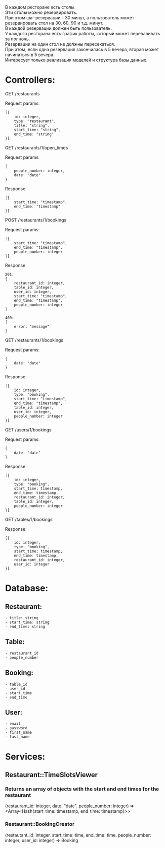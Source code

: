 В каждом ресторане есть столы.  
Эти столы можно резервировать.  
При этом шаг резервации - 30 минут, а пользователь может резервировать стол на 30, 60, 90 и т.д. минут.   
В каждой резервации должен быть пользователь.  
У каждого ресторана есть график работы, который может переваливать за полночь.  
Резервации на один стол не должны пересекаться.  
При этом, если одна резервация закончилась в 5 вечера, вторая может начинаться в 5 вечера.  
Интересует только реализация моделей и структура базы данных.  

# Controllers: 

GET /restaurants  

Request params: 

    [{  
        id: integer,  
        type: "restaurant",  
        title: "string",  
        start_time: "string",  
        end_time: "string"  
    }]  

GET /restaurants/1/open_times  

Request params:  

    {  
        people_number: integer,  
        date: "date"
    }  

Response: 
    
    [{  
        start_time: "timestamp",  
        end_time: "timestamp"  
    }]

POST /restaurants/1/bookings  

Request params:  

    [{  
        start_time: "timestamp",  
        end_time: "timestamp",  
        people_number: integer  
    }]  

Response:  

    201:  
    {  
        restaurant_id: integer,  
        table_id: integer,  
        user_id: integer,  
        start_time: "timestamp",  
        end_time: "timestamp",  
        people_number: integer  
    }

    400:  
    {  
        error: "message"  
    }  

GET /restaurants/1/bookings  

Request params:  

    {  
        date: "date"  
    }  

Response:  

    [{  
        id: integer,  
        type: "booking",  
        start_time: "timestamp",  
        end_time: "timestamp",  
        table_id: integer,  
        user_id: integer,  
        people_number: integer  
    }]  

GET /users/1/bookings  

Request params:  

    {  
        date: "date"  
    }  

Response:  

    [{   
        id: integer,   
        type: "booking",   
        start_time: timestamp,   
        end_time: timestamp,   
        restaurant_id: integer,  
        table_id: integer,  
        people_number: integer  
    }]  

GET /tables/1/bookings  

Response:  

    [{  
        id: integer,  
        type: "booking",  
        start_time: timestamp,  
        end_time: timestamp,  
        restaurant_id: integer,  
        user_id: integer  
    }]

# Database:

## Restaurant:
    - title: string  
    - start_time: string  
    - end_time: string  

## Table:
    - restaurant_id  
    - people_number  

## Booking:
    - table_id  
    - user_id  
    - start_time  
    - end_time  

## User:
    - email  
    - password
    - first_name  
    - last_name  

# Services:

## Restaurant::TimeSlotsViewer

### Returns an array of objects with the start and end times for the restaurant
(restaurant_id: integer, date: "date", people_number: integer) => <Array<Hash{start_time: timestamp, end_time: timestamp}>>

### Restaurant::BookingCreator
(restautant_id: integer, start_time: time, end_time: time, people_number: integer, user_id: integer) => Booking